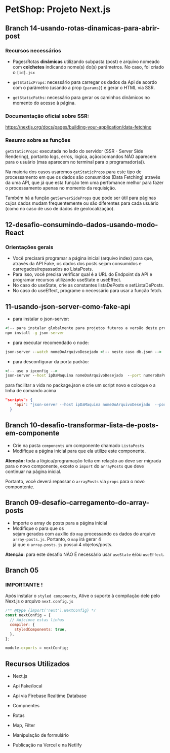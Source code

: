 # PetShop: Projeto Next.js

## Branch 14-usando-rotas-dinamicas-para-abrir-post

### Recursos necessários

- Pages/Rotas **dinâmicas** utilizando subpasta (post) e arquivo nomeado com **colchetes** indicando nome(s) do(s) parâmetros. No caso, foi criado o `[id].jsx`

- `getStaticProps`: necessário para carregar  os dados da Api de acordo com o parâmetro (usando a prop `{params}`) e gerar o HTML via SSR.

- `getStaticPaths`: necessário para gerar os caminhos dinâmicos no momento do acesso à página.

### Documentação oficial sobre SSR:
https://nextjs.org/docs/pages/building-your-application/data-fetching

### Resumo sobre as funções 
`getStaticProps`: executada no lado do servidor (SSR - Server Side Rendering), portanto logs, erros, lógica, ação/comandos NÃO aparecem para o usuário (mas aparecem no terminal para o programador(a)).

Na maioria dos casos usaremos `getStaticProps` para este tipo de processamento em que os dados são consumidos (Data Fetching) através da uma API, que já que esta função tem uma perfomance melhor para fazer o processamento apenas no momento da requisição.

Também há a função `getServerSideProps` que pode ser útil para páginas cujos dados mudam frequentemente ou são diferentes para cada usuário (como no caso de uso de dados de geolocalização).



## 12-desafio-consumindo-dados-usando-modo-React

### Orientações gerais

- Você precisará programar a página inicial (arquivo index) para que, através da API Fake, os dados dos posts sejam consumidos e carregados/repassados ao ListaPosts.
- Para isso, você precisa verificar qual é a URL do Endpoint da API e programar recursos utilizando useState e useEffect.
- No caso do useState, crie as constantes listaDePosts e setListaDePosts.
- No caso do useEffect, programe o necessário para usar a função fetch.

## 11-usando-json-server-como-fake-api

- para instalar o json-server:

```cmd
<!-- para instalar globalmente para projetos futuros a versão deste projeto 1.0.0 alpha.21 -->
npm install -g json-server
```

- para executar recomendado o node:

```cmd
json-server --watch nomeDoArquivoDesejado <!-- neste caso db.json -->
```

- para desconfigurar da porta padrão:

```cmd
<!-- use o ipconfig -->
json-server --host ipDaMaquina nomeDoArquivoDesejado  --port numeroDaPorta
```

para facilitar a vida no package.json e crie um script novo e coloque o a linha de comando acima

```json
"scripts": {
    "api": "json-server --host ipDaMaquina nomeDoArquivoDesejado  --port numeroDaPorta"
  }
```

## Branch 10-desafio-transformar-lista-de-posts-em-componente

- Crie na pasta `components` um componente chamado `ListaPosts`
- Modifique a página inicial para que ela utilize este componente.

**Atenção:** toda a lógica/programação feita em relação ao <StyledListaPosts> deve ser migrada para o novo componente, exceto o `import` do `arrayPosts` que deve continuar na página inicial.

Portanto, você deverá repassar o `arrayPosts` via `props` para o novo compontente.

## Branch 09-desafio-carregamento-do-array-posts

- Importe o array de posts para a página inicial
- Modifique o <StyledListaPosts> para que os <article> sejam gerados com auxílio do `map` processando os dados do arquivo `array-posts.js`. Portanto, o `map` irá gerar 4 <article> já que o `array-posts.js` possui 4 objetos/posts.

**Atenção**: para este desafio NÃO É necessário usar `useState` e/ou `useEffect`.

## Branch 05

### IMPORTANTE !

Após instalar o `styled components`, Ative o suporte à compilação dele pelo Next.js o arquivo `next.config.js`

```javascript
/** @type {import('next').NextConfig} */
const nextConfig = {
  // Adicione estas linhas
  compiler: {
    styledComponents: true,
  },
};

module.exports = nextConfig;
```

## Recursos Utilizados

- Next.js

- Api Fake/local

- Api via Firebase Realtime Database

- Compnentes

- Rotas

- Map, Filter

- Manipulação de formulário

- Publicação na Vercel e na Netlify
